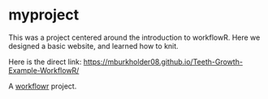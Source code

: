 # myproject

This was a project centered around the introduction to workflowR. Here we designed a basic website, and learned how to knit.

Here is the direct link:
https://mburkholder08.github.io/Teeth-Growth-Example-WorkflowR/


A [workflowr][] project.

[workflowr]: https://github.com/jdblischak/workflowr
